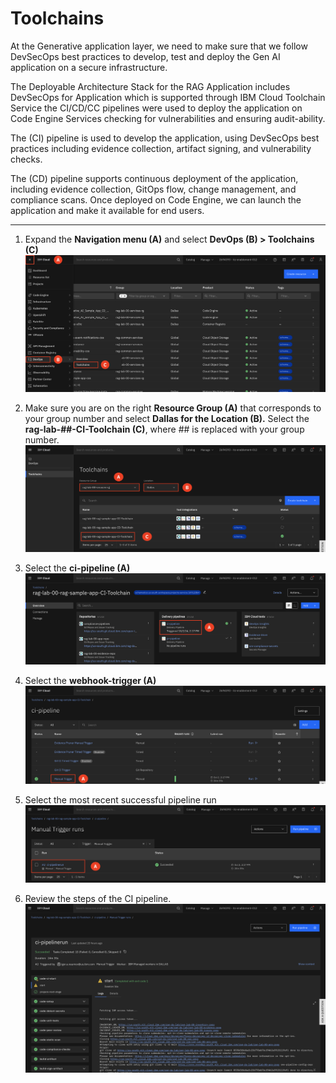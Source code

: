 # Toolchains

At the Generative application layer, we need to make sure that we follow DevSecOps best practices to develop, test and deploy the Gen AI application on a secure infrastructure.

The Deployable Architecture Stack for the RAG Application includes DevSecOps for Application which is supported through IBM Cloud Toolchain Service the CI/CD/CC pipelines were used to deploy the application on Code Engine Services checking for vulnerabilities and ensuring audit-ability.

The (CI) pipeline is used to develop the application, using DevSecOps best practices including evidence collection, artifact signing, and vulnerability checks.

The (CD) pipeline supports continuous deployment of the application, including evidence collection, GitOps flow, change management, and compliance scans. Once deployed on Code Engine, we can launch the application and make it available for end users.
___


1. Expand the **Navigation menu (A)** and select **DevOps (B) > Toolchains (C)**
![alt text](../images/1.3.1-n.png)

2. Make sure you are on the right **Resource Group (A)** that corresponds to your group number and select **Dallas for the Location (B).** Select the **rag-lab-##-CI-Toolchain (C)**, where ## is replaced with your group number. 
![alt text](../images/1.3.2-n.png)

3. Select the **ci-pipeline (A)**
![alt text](../images/1.3.3-n.png)

4. Select the **webhook-trigger (A)**
![alt text](../images/1.3.4-n.png)

5. Select the most recent successful pipeline run
![alt text](../images/1.3.5-n.png)

6. Review the steps of the CI pipeline. 
![alt text](../images/1.3.6-n.png)
